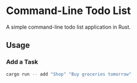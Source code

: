 # Command-Line Todo List

A simple command-line todo list application in Rust.

## Usage

### Add a Task
```sh
cargo run -- add "Shop" "Buy groceries tomorrow"

